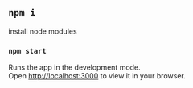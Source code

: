 

## `npm i`

install node modules

### `npm start`

Runs the app in the development mode.\
Open [http://localhost:3000](http://localhost:3000) to view it in your browser.


